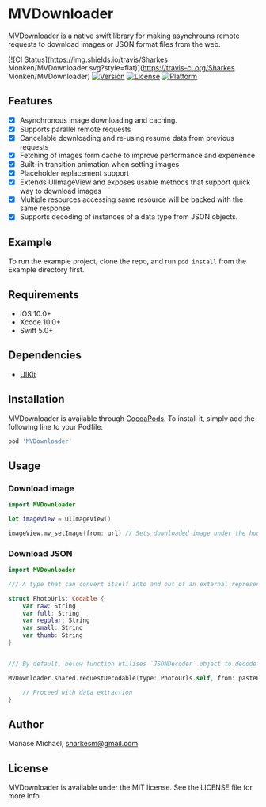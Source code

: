 # MVDownloader

MVDownloader is a native swift library for making asynchrouns remote requests to download images or JSON format files from the web. 

[![CI Status](https://img.shields.io/travis/Sharkes Monken/MVDownloader.svg?style=flat)](https://travis-ci.org/Sharkes Monken/MVDownloader)
[![Version](https://img.shields.io/cocoapods/v/MVDownloader.svg?style=flat)](https://cocoapods.org/pods/MVDownloader)
[![License](https://img.shields.io/cocoapods/l/MVDownloader.svg?style=flat)](https://cocoapods.org/pods/MVDownloader)
[![Platform](https://img.shields.io/cocoapods/p/MVDownloader.svg?style=flat)](https://cocoapods.org/pods/MVDownloader)

## Features 
- [x] Asynchronous image downloading and caching.
- [x] Supports parallel remote requests 
- [x] Cancelable downloading and re-using resume data from previous requests 
- [x] Fetching of images form cache to improve performance and experience 
- [x] Built-in transition animation when setting images 
- [x] Placeholder replacement support 
- [x] Extends UIImageView and exposes usable methods that support quick way to download images 
- [x] Multiple resources accessing same resource will be backed with the same response 
- [x] Supports decoding of instances of a data type from JSON objects.

## Example

To run the example project, clone the repo, and run `pod install` from the Example directory first.

## Requirements
- iOS 10.0+ 
- Xcode 10.0+
- Swift 5.0+

## Dependencies
- [UIKit](https://developer.apple.com/documentation/uikit)

## Installation

MVDownloader is available through [CocoaPods](https://cocoapods.org). To install
it, simply add the following line to your Podfile:

```ruby
pod 'MVDownloader'
```

## Usage

### Download image 

```swift
import MVDownloader

let imageView = UIImageView()

imageView.mv_setImage(from: url) // Sets downloaded image under the hood 
```

### Download JSON 
```swift 
import MVDownloader

/// A type that can convert itself into and out of an external representation.

struct PhotoUrls: Codable {
    var raw: String
    var full: String
    var regular: String
    var small: String
    var thumb: String
}


/// By default, below function utilises `JSONDecoder` object to decode instances of a data type from JSON objects.  

MVDownloader.shared.requestDecodable(type: PhotoUrls.self, from: pasteBinUrl) { (data, error) in

    // Proceed with data extraction 
}
```

## Author

Manase Michael, sharkesm@gmail.com

## License

MVDownloader is available under the MIT license. See the LICENSE file for more info.

